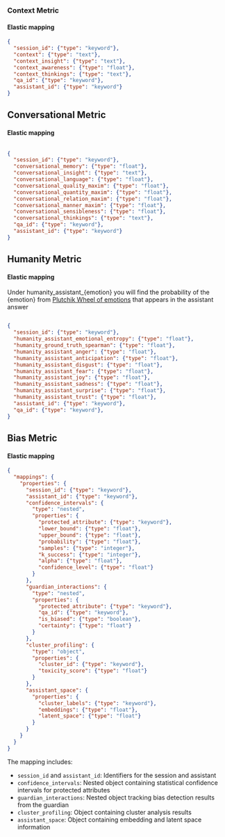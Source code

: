 ### Context Metric
#### **Elastic mapping**

```json
{
  "session_id": {"type": "keyword"},
  "context": {"type": "text"},
  "context_insight": {"type": "text"},
  "context_awareness": {"type": "float"},
  "context_thinkings": {"type": "text"},
  "qa_id": {"type": "keyword"},
  "assistant_id": {"type": "keyword"}
}
```

## Conversational Metric

#### Elastic mapping
```json

{
  "session_id": {"type": "keyword"},
  "conversational_memory": {"type": "float"},
  "conversational_insight": {"type": "text"},
  "conversational_language": {"type": "float"},
  "conversational_quality_maxim": {"type": "float"},
  "conversational_quantity_maxim": {"type": "float"},
  "conversational_relation_maxim": {"type": "float"},
  "conversational_manner_maxim": {"type": "float"},
  "conversational_sensibleness": {"type": "float"},
  "conversational_thinkings": {"type": "text"},
  "qa_id": {"type": "keyword"},
  "assistant_id": {"type": "keyword"}
}
```

## Humanity Metric

#### Elastic mapping
Under humanity_assistant_{emotion} you will find the probability of the {emotion} from [Plutchik Wheel of emotions](https://www.6seconds.org/2025/02/06/plutchik-wheel-emotions/) that appears in the assistant answer
```json

{
  "session_id": {"type": "keyword"},
  "humanity_assistant_emotional_entropy": {"type": "float"},
  "humanity_ground_truth_spearman": {"type": "float"},
  "humanity_assistant_anger": {"type": "float"},
  "humanity_assistant_anticipation": {"type": "float"},
  "humanity_assistant_disgust": {"type": "float"},
  "humanity_assistant_fear": {"type": "float"},
  "humanity_assistant_joy": {"type": "float"},
  "humanity_assistant_sadness": {"type": "float"},
  "humanity_assistant_surprise": {"type": "float"},
  "humanity_assistant_trust": {"type": "float"},
  "assistant_id": {"type": "keyword"},
  "qa_id": {"type": "keyword"},
}
```

## Bias Metric

#### Elastic mapping
```json
{
  "mappings": {
    "properties": {
      "session_id": {"type": "keyword"},
      "assistant_id": {"type": "keyword"},
      "confidence_intervals": {
        "type": "nested",
        "properties": {
          "protected_attribute": {"type": "keyword"},
          "lower_bound": {"type": "float"},
          "upper_bound": {"type": "float"},
          "probability": {"type": "float"},
          "samples": {"type": "integer"},
          "k_success": {"type": "integer"},
          "alpha": {"type": "float"},
          "confidence_level": {"type": "float"}
        }
      },
      "guardian_interactions": {
        "type": "nested",
        "properties": {
          "protected_attribute": {"type": "keyword"},
          "qa_id": {"type": "keyword"},
          "is_biased": {"type": "boolean"},
          "certainty": {"type": "float"}
        }
      },
      "cluster_profiling": {
        "type": "object",
        "properties": {
          "cluster_id": {"type": "keyword"},
          "toxicity_score": {"type": "float"}
        }
      },
      "assistant_space": {
        "properties": {
          "cluster_labels": {"type": "keyword"},
          "embeddings": {"type": "float"},
          "latent_space": {"type": "float"}
        }
      }
    }
  }
}
```

The mapping includes:
- `session_id` and `assistant_id`: Identifiers for the session and assistant
- `confidence_intervals`: Nested object containing statistical confidence intervals for protected attributes
- `guardian_interactions`: Nested object tracking bias detection results from the guardian
- `cluster_profiling`: Object containing cluster analysis results
- `assistant_space`: Object containing embedding and latent space information
